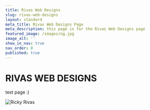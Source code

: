 ```yaml
---
title: Rivas Web Designs
slug: rivas-web-designs
layout: standard
meta_title: Rivas Web Designs Page
meta_description: this page is for the Rivas Web Designs page
featured_image: /images/og.jpg
image_alt: ''
show_in_nav: true
nav_order: 0
published: true
---
```

# RIVAS WEB DESIGNS

test page :)

![Ricky Rivas](/images/rickyrivas.webp)
